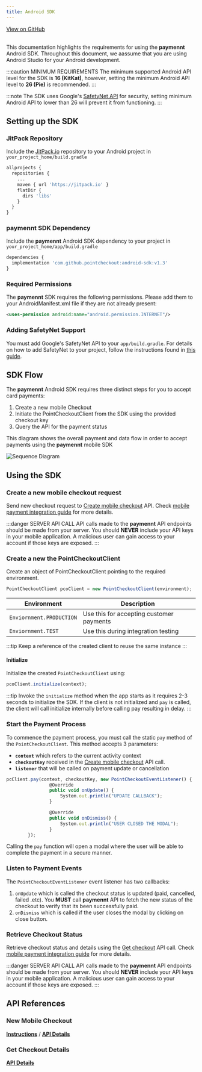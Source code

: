 ```yaml
---
title: Android SDK
---
```


<a className="button button--primary button--large" href="http://www.github.com/pointcheckout/android-sdk">
  View on GitHub
</a>

<br/>
<br/>

This documentation highlights the requirements for using the **paymennt** Android SDK. Throughout this document, we aassume that you are using Android Studio for your Android development.

:::caution MINIMUM REQUIREMENTS
The minimum supported Android API level for the SDK is **16 (KitKat)**, however, setting the minimum Android API level to **26 (Pie)** is recommended.
:::

:::note
The SDK uses Google's [SafetyNet API](https://developer.android.com/training/safetynet/attestation) for security, setting minimum Android API to lower than 26 will prevent it from functioning.
:::

## Setting up the SDK

### JitPack Repository

Include the [JitPack.io](https://jitpack.io) repository to your Android project in `your_project_home/build.gradle`

```jsx
allprojects {
  repositories {
    ...
    maven { url 'https://jitpack.io' }
    flatDir {
      dirs 'libs'
    }
  }
}
```

### paymennt SDK Dependency

Include the **paymennt** Android SDK dependency to your project in `your_project_home/app/build.gradle`

```jsx
dependencies {
  implementation 'com.github.pointcheckout:android-sdk:v1.3'
}
```

### Required Permissions

The **paymennt** SDK requires the following permissions. Please add them to your AndroidManifest.xml file if they are not already present:

```xml
<uses-permission android:name="android.permission.INTERNET"/>
```

### Adding SafetyNet Support

You must add Google's SafetyNet API to your `app/build.gradle`. For details on how to add SafetyNet to your project, follow the instructions found in [this guide](https://developers.google.com/android/guides/setup).

## SDK Flow

The **paymennt** Android SDK requires three distinct steps for you to accept card payments:

1. Create a new mobile Checkout
2. Initiate the PointCheckoutClient from the SDK using the provided checkout key
3. Query the API for the payment status

This diagram shows the overall payment and data flow in order to accept payments using the **paymennt**
mobile SDK

![Sequence Diagram](/img/docs/integrate/sdks/sdk-flow.png)

## Using the SDK

### Create a new mobile checkout request

Send new checkout request to [Create mobile checkout](/api/#operation/create-mobile-checkout) API. Check [mobile payment integration guide](/docs/payment/mobile) for more details.

:::danger SERVER API CALL
API calls made to the **paymennt** API endpoints should be made from your server. You should **NEVER** include your API keys in your mobile application. A malicious user can gain access to your account if those keys are exposed.
:::

### Create a new the PointCheckoutClient

Create an object of PointCheckoutClient pointing to the required environment.

```jsx
PointCheckoutClient pcoClient = new PointCheckoutClient(environment);
```

| Environment              | Description                              |
| ------------------------ | ---------------------------------------- |
| `Enviornment.PRODUCTION` | Use this for accepting customer payments |
| `Enviornment.TEST`       | Use this during integration testing      |

:::tip
Keep a reference of the created client to reuse the same instance
:::

#### Initialize

Initialize the created `PointCheckoutClient` using:

```jsx
pcoClient.initialize(context);
```

:::tip
Invoke the `initialize` method when the app starts as it requires 2-3 seconds to initialize the SDK. If the client is not initialized and `pay` is called, the client will call initialize internally before calling pay resulting in delay.
:::

### Start the Payment Process

To commence the payment process, you must call the static `pay` method of the `PointCheckoutClient`. This method accepts 3 parameters:

- **`context`** which refers to the current activity context
- **`checkoutKey`** received in the [Create mobile checkout](/api/#operation/create-mobile-checkout) API call.
- **`listener`** that will be called on payment update or cancellation

```jsx
pcClient.pay(context, checkoutKey, new PointCheckoutEventListener() {
                @Override
                public void onUpdate() {
                    System.out.println("UPDATE CALLBACK");
                }

                @Override
                public void onDismiss() {
                    System.out.println("USER CLOSED THE MODAL");
                }
        });
```

Calling the `pay` function will open a modal where the user will be able to complete the payment in a secure manner.

### Listen to Payment Events

The `PointCheckoutEventListener` event listener has two callbacks:

1. `onUpdate` which is called the checkout status is updated (paid, cancelled, failed .etc). You **MUST** call **paymennt** API to fetch the new status of the checkout to verify that its been successfully paid.
2. `onDismiss` which is called if the user closes the modal by clicking on close button.

### Retrieve Checkout Status

Retrieve checkout status and details using the [Get checkout](/api/#operation/get-checkout) API call. Check [mobile payment integration guide](/docs/payment/mobile) for more details.

:::danger SERVER API CALL
API calls made to the **paymennt** API endpoints should be made from your server. You should **NEVER** include your API keys in your mobile application. A malicious user can gain access to your account if those keys are exposed.
:::

## API References

### New Mobile Checkout

[**Instructions**](/docs/payment/mobile) / [**API Details**](/api/#operation/create-mobile-checkout)

### Get Checkout Details

[**API Details**](/api/#operation/get-checkout)

